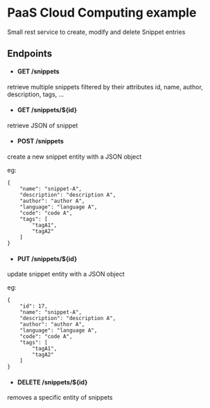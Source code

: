 # PaaS Cloud Computing example
Small rest service to create, modify and delete Snippet entries

## Endpoints
* #### GET /snippets

retrieve multiple snippets filtered by their attributes id, name, author, description, tags, ...

* #### GET /snippets/${id}

retrieve JSON of snippet

* #### POST /snippets

create a new snippet entity with a JSON object

eg: 
```
{
    "name": "snippet-A",
    "description": "description A",
    "author": "author A",
    "language": "language A",
    "code": "code A",
    "tags": [
        "tagA1",
        "tagA2"
    ]
}
```
* #### PUT /snippets/${id}

update snippet entity with a JSON object

eg: 
```
{
    "id": 17,
    "name": "snippet-A",
    "description": "description A",
    "author": "author A",
    "language": "language A",
    "code": "code A",
    "tags": [
        "tagA1",
        "tagA2"
    ]
}
```
* #### DELETE /snippets/${id}

removes a specific entity of snippets
